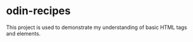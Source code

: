 # odin-recipes

This project is used to demonstrate my understanding of basic HTML tags and elements.